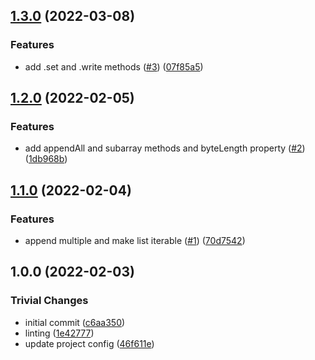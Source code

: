 ## [1.3.0](https://github.com/achingbrain/uint8arraylist/compare/v1.2.0...v1.3.0) (2022-03-08)


### Features

* add .set and .write methods ([#3](https://github.com/achingbrain/uint8arraylist/issues/3)) ([07f85a5](https://github.com/achingbrain/uint8arraylist/commit/07f85a505dbc253efeccaf75cdfe2e94d4a378c8))

## [1.2.0](https://github.com/achingbrain/uint8arraylist/compare/v1.1.0...v1.2.0) (2022-02-05)


### Features

* add appendAll and subarray methods and byteLength property ([#2](https://github.com/achingbrain/uint8arraylist/issues/2)) ([1db968b](https://github.com/achingbrain/uint8arraylist/commit/1db968b0b4d405724919b14929dc777a44e3b11d))

## [1.1.0](https://github.com/achingbrain/uint8arraylist/compare/v1.0.0...v1.1.0) (2022-02-04)


### Features

* append multiple and make list iterable ([#1](https://github.com/achingbrain/uint8arraylist/issues/1)) ([70d7542](https://github.com/achingbrain/uint8arraylist/commit/70d7542f86d3cc94a98e7e4f8c33130bc61502bf))

## 1.0.0 (2022-02-03)


### Trivial Changes

* initial commit ([c6aa350](https://github.com/achingbrain/uint8arraylist/commit/c6aa35035a0edf16d4db5f630ae83dac3cb2fcf7))
* linting ([1e42777](https://github.com/achingbrain/uint8arraylist/commit/1e42777a771560ab9a945089073c99ff885b2038))
* update project config ([46f611e](https://github.com/achingbrain/uint8arraylist/commit/46f611e5dbc6494156f261d0a11116faf5f0be7f))
